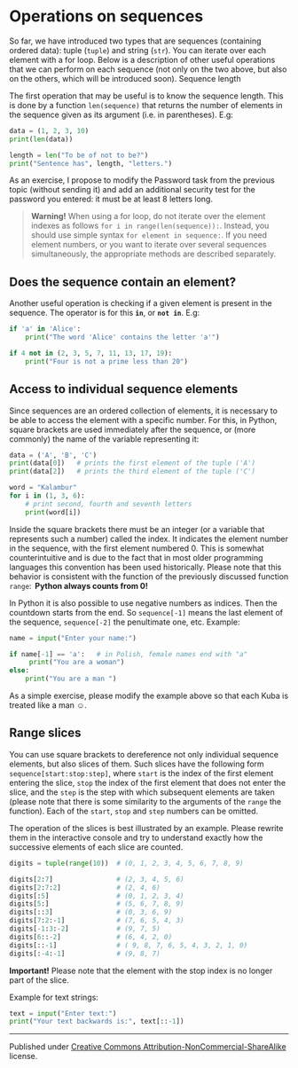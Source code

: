 # Operations on sequences

So far, we have introduced two types that are sequences (containing ordered data): tuple (`tuple`) and string (`str`). You can iterate over each element with a for loop. Below is a description of other useful operations that we can perform on each sequence (not only on the two above, but also on the others, which will be introduced soon).
Sequence length

The first operation that may be useful is to know the sequence length. This is done by a function `len(sequence)` that returns the number of elements in the sequence given as its argument (i.e. in parentheses). E.g:

```python
data = (1, 2, 3, 10)
print(len(data))

length = len("To be of not to be?")
print("Sentence has", length, "letters.")
```

As an exercise, I propose to modify the Password task from the previous topic (without sending it) and add an additional security test for the password you entered: it must be at least 8 letters long.

> **Warning!**
> When using a for loop, do not iterate over the element indexes as follows `for i in range(len(sequence)):`. Instead, you should use simple syntax `for element in sequence:`. If you need element numbers, or you want to iterate over several sequences simultaneously, the appropriate methods are described separately.

## Does the sequence contain an element?

Another useful operation is checking if a given element is present in the sequence. The operator is for this **`in`**, or **`not in`**. E.g:

```python
if 'a' in 'Alice':
    print("The word 'Alice' contains the letter 'a'")

if 4 not in (2, 3, 5, 7, 11, 13, 17, 19): 
    print("Four is not a prime less than 20")
```

## Access to individual sequence elements

Since sequences are an ordered collection of elements, it is necessary to be able to access the element with a specific number. For this, in Python, square brackets are used immediately after the sequence, or (more commonly) the name of the variable representing it:

```python
data = ('A', 'B', 'C') 
print(data[0])   # prints the first element of the tuple ('A')
print(data[2])   # prints the third element of the tuple ('C')

word = "Kalambur" 
for i in (1, 3, 6):
    # print second, fourth and seventh letters
    print(word[i])
```

Inside the square brackets there must be an integer (or a variable that represents such a number) called the index. It indicates the element number in the sequence, with the first element numbered 0. This is somewhat counterintuitive and is due to the fact that in most older programming languages this convention has been used historically. Please note that this behavior is consistent with the function of the previously discussed function `range`:  **Python always counts from 0!**

In Python it is also possible to use negative numbers as indices. Then the countdown starts from the end. So `sequence[-1]` means the last element of the sequence, `sequence[-2]` the penultimate one, etc. Example:

```python
name = input("Enter your name:")

if name[-1] == 'a':   # in Polish, female names end with "a"
     print("You are a woman") 
else: 
    print("You are a man ")
```

As a simple exercise, please modify the example above so that each Kuba is treated like a man ☺.


## Range slices

You can use square brackets to dereference not only individual sequence elements, but also slices of them. Such slices have the following form `sequence[start:stop:step]`, where `start` is the index of the first element entering the slice, `stop` the index of the first element that does not enter the slice, and the `step` is the step with which subsequent elements are taken (please note that there is some similarity to the arguments of the `range` the function). Each of the `start`, `stop` and `step` numbers can be omitted.

The operation of the slices is best illustrated by an example. Please rewrite them in the interactive console and try to understand exactly how the successive elements of each slice are counted.

```python
digits = tuple(range(10))  # (0, 1, 2, 3, 4, 5, 6, 7, 8, 9)

digits[2:7]                # (2, 3, 4, 5, 6)
digits[2:7:2]              # (2, 4, 6)
digits[:5]                 # (0, 1, 2, 3, 4)
digits[5:]                 # (5, 6, 7, 8, 9)
digits[::3]                # (0, 3, 6, 9)
digits[7:2:-1]             # (7, 6, 5, 4, 3)
digits[-1:3:-2]            # (9, 7, 5)
digits[6::-2]              # (6, 4, 2, 0)
digits[::-1]               # ( 9, 8, 7, 6, 5, 4, 3, 2, 1, 0)
digits[:-4:-1]             # (9, 8, 7)
```

**Important!** Please note that the element with the stop index is no longer part of the slice.

Example for text strings:

```python
text = input("Enter text:")
print("Your text backwards is:", text[::-1])
```

<hr/>

Published under [Creative Commons Attribution-NonCommercial-ShareAlike](https://creativecommons.org/licenses/by-nc-sa/4.0/) license.
